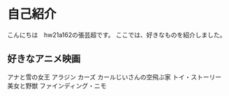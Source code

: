# 自己紹介
こんにちは　hw21a162の張芸超です。
ここでは、好きなものを紹介しました。

## 好きなアニメ映画

アナと雪の女王
アラジン
カーズ
カールじいさんの空飛ぶ家
トイ・ストーリー
美女と野獣
ファインディング・ニモ
